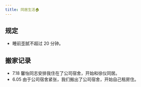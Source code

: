 ```yaml
---
title: 同居生活🏠
---
```




## 规定

- 睡前歪腻不超过 20 分钟。

## 搬家记录

- 7.18 馨怡同志安排我住在了公司宿舍，开始和徐仪同居。
- 6.05 由于公司宿舍紧张，我们搬出了公司宿舍，开始自己租房住。
